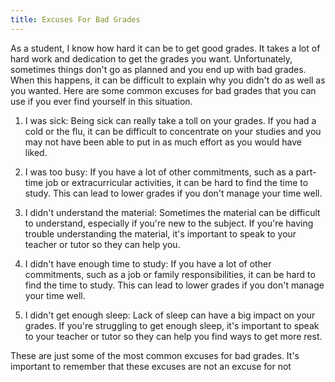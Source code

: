 ```yaml
---
title: Excuses For Bad Grades
---
```


As a student, I know how hard it can be to get good grades. It takes a lot of hard work and dedication to get the grades you want. Unfortunately, sometimes things don't go as planned and you end up with bad grades. When this happens, it can be difficult to explain why you didn't do as well as you wanted. Here are some common excuses for bad grades that you can use if you ever find yourself in this situation.

1. I was sick: Being sick can really take a toll on your grades. If you had a cold or the flu, it can be difficult to concentrate on your studies and you may not have been able to put in as much effort as you would have liked.

2. I was too busy: If you have a lot of other commitments, such as a part-time job or extracurricular activities, it can be hard to find the time to study. This can lead to lower grades if you don't manage your time well.

3. I didn't understand the material: Sometimes the material can be difficult to understand, especially if you're new to the subject. If you're having trouble understanding the material, it's important to speak to your teacher or tutor so they can help you.

4. I didn't have enough time to study: If you have a lot of other commitments, such as a job or family responsibilities, it can be hard to find the time to study. This can lead to lower grades if you don't manage your time well.

5. I didn't get enough sleep: Lack of sleep can have a big impact on your grades. If you're struggling to get enough sleep, it's important to speak to your teacher or tutor so they can help you find ways to get more rest.

These are just some of the most common excuses for bad grades. It's important to remember that these excuses are not an excuse for not